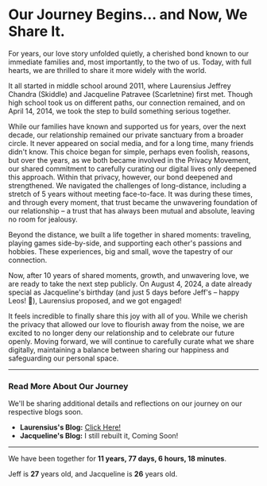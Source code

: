 # Our Journey Begins... and Now, We Share It.

For years, our love story unfolded quietly, a cherished bond known to our immediate families and, most importantly, to the two of us. Today, with full hearts, we are thrilled to share it more widely with the world.

It all started in middle school around 2011, where Laurensius Jeffrey Chandra (Skiddle) and Jacqueline Patravee (Scarletnine) first met. Though high school took us on different paths, our connection remained, and on April 14, 2014, we took the step to build something serious together.

While our families have known and supported us for years, over the next decade, our relationship remained our private sanctuary from a broader circle. It never appeared on social media, and for a long time, many friends didn't know. This choice began for simple, perhaps even foolish, reasons, but over the years, as we both became involved in the Privacy Movement, our shared commitment to carefully curating our digital lives only deepened this approach. Within that privacy, however, our bond deepened and strengthened. We navigated the challenges of long-distance, including a stretch of 5 years without meeting face-to-face. It was during these times, and through every moment, that trust became the unwavering foundation of our relationship – a trust that has always been mutual and absolute, leaving no room for jealousy.

Beyond the distance, we built a life together in shared moments: traveling, playing games side-by-side, and supporting each other's passions and hobbies. These experiences, big and small, wove the tapestry of our connection.

Now, after 10 years of shared moments, growth, and unwavering love, we are ready to take the next step publicly. On August 4, 2024, a date already special as Jacqueline's birthday (and just 5 days before Jeff's – happy Leos! 🦁), Laurensius proposed, and we got engaged!

It feels incredible to finally share this joy with all of you. While we cherish the privacy that allowed our love to flourish away from the noise, we are excited to no longer deny our relationship and to celebrate our future openly. Moving forward, we will continue to carefully curate what we share digitally, maintaining a balance between sharing our happiness and safeguarding our personal space.

---

### Read More About Our Journey

We'll be sharing additional details and reflections on our journey on our respective blogs soon.

*   **Laurensius's Blog:** [Click Here!](https://skiddle.id/)
*   **Jacqueline's Blog:** I still rebuilt it, Coming Soon!

---

<!-- TIME-TOGETHER:START -->
We have been together for **11 years, 77 days, 6 hours, 18 minutes**.

Jeff is **27** years old, and Jacqueline is **26** years old.
<!-- TIME-TOGETHER:END -->
